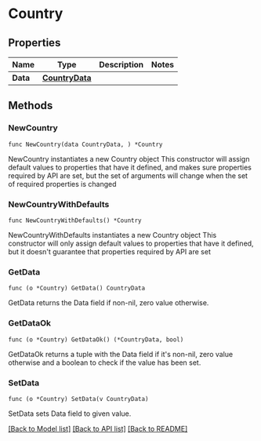 # Country

## Properties

Name | Type | Description | Notes
------------ | ------------- | ------------- | -------------
**Data** | [**CountryData**](CountryData.md) |  | 

## Methods

### NewCountry

`func NewCountry(data CountryData, ) *Country`

NewCountry instantiates a new Country object
This constructor will assign default values to properties that have it defined,
and makes sure properties required by API are set, but the set of arguments
will change when the set of required properties is changed

### NewCountryWithDefaults

`func NewCountryWithDefaults() *Country`

NewCountryWithDefaults instantiates a new Country object
This constructor will only assign default values to properties that have it defined,
but it doesn't guarantee that properties required by API are set

### GetData

`func (o *Country) GetData() CountryData`

GetData returns the Data field if non-nil, zero value otherwise.

### GetDataOk

`func (o *Country) GetDataOk() (*CountryData, bool)`

GetDataOk returns a tuple with the Data field if it's non-nil, zero value otherwise
and a boolean to check if the value has been set.

### SetData

`func (o *Country) SetData(v CountryData)`

SetData sets Data field to given value.



[[Back to Model list]](../README.md#documentation-for-models) [[Back to API list]](../README.md#documentation-for-api-endpoints) [[Back to README]](../README.md)


